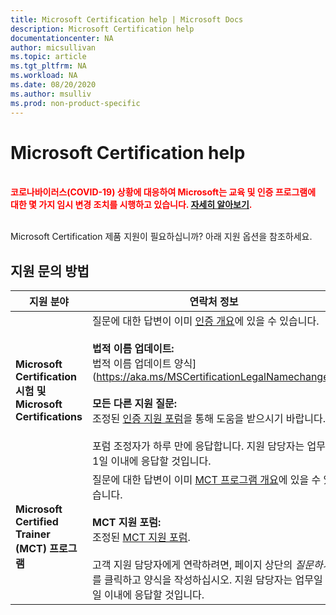 ```yaml
---
title: Microsoft Certification help | Microsoft Docs
description: Microsoft Certification help
documentationcenter: NA
author: micsullivan
ms.topic: article
ms.tgt_pltfrm: NA
ms.workload: NA
ms.date: 08/20/2020
ms.author: msulliv
ms.prod: non-product-specific
---
```

# Microsoft Certification help

<div style='color&#58; red;'><strong><font color="red"><br/>코로나바이러스(COVID-19) 상황에 대응하여 Microsoft는 교육 및 인증 프로그램에 대한 몇 가지 임시 변경 조치를 시행하고 있습니다. <a href='/learn/certifications/posts/an-important-update-on-microsoft-training-and-certification'>자세히 알아보기</a>.</font></strong><br/><br/></div>

Microsoft Certification 제품 지원이 필요하십니까? 아래 지원 옵션을 참조하세요.

## 지원 문의 방법

| 지원 분야 | 연락처 정보 |
| ------------- | --- |
| **Microsoft Certification 시험 및 Microsoft Certifications** | 질문에 대한 답변이 이미 [인증 개요](/learn/certifications/)에 있을 수 있습니다. <br/><br/>  **법적 이름 업데이트:** <br/>법적 이름 업데이트 양식](https://aka.ms/MSCertificationLegalNamechange).<br/><br/>  **모든 다른 지원 질문:** <br/>조정된 [인증 지원 포럼](https://aka.ms/MCPForum)을 통해 도움을 받으시기 바랍니다.<br/><br/> 포럼 조정자가 하루 만에 응답합니다.  지원 담당자는 업무일 1일 이내에 응답할 것입니다. |
| **Microsoft Certified Trainer (MCT) 프로그램** | 질문에 대한 답변이 이미 [MCT 프로그램 개요](/learn/certifications/mct-certification)에 있을 수 있습니다. <br/><br/> **MCT 지원 포럼:** <br/> 조정된 [MCT 지원 포럼](https://aka.ms/MCTForum).<br/><br/> 고객 지원 담당자에게 연락하려면, 페이지 상단의 *질문하기*를 클릭하고 양식을 작성하십시오.  지원 담당자는 업무일 1일 이내에 응답할 것입니다. |